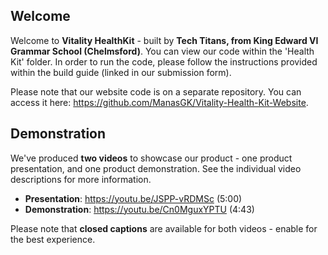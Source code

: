 ## Welcome

Welcome to **Vitality HealthKit** - built by **Tech Titans, from King Edward VI Grammar School (Chelmsford)**. You can view our code within the 'Health Kit' folder. In order to run the code, please follow the instructions provided within the build guide (linked in our submission form).

Please note that our website code is on a separate repository. You can access it here: https://github.com/ManasGK/Vitality-Health-Kit-Website.

## Demonstration

We've produced **two videos** to showcase our product - one product presentation, and one product demonstration. See the individual video descriptions for more information.
- **Presentation**: https://youtu.be/JSPP-vRDMSc (5:00)
- **Demonstration**: https://youtu.be/Cn0MguxYPTU (4:43)

Please note that **closed captions** are available for both videos - enable for the best experience.
